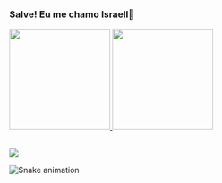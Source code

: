 ### Salve! Eu me chamo Israell👋

<div>
  <a href="https://github.com/SrHell">
    <img height="180em" src="https://github-readme-stats.vercel.app/api?username=SrHell&show_icons=true&theme=dark&include_all_commits=true&count_private=true"/>
    <img height="180em" src="https://github-readme-stats.vercel.app/api/top-langs/?username=SrHell&layout=compact&langs_count=16&theme=dark"/>
</div>
  
  ##
  
<div>
   <a href="[https://github.com/SrHell](https://discord.gg/XGsnWHqwtH)" target="_blank"><img src="https://img.shields.io/badge/Discord-7289DA?style=for-the-badge&logo=discord&logoColor=white" target="_blank"></a>
  
 ![Snake animation](https://github.com/SrHell/SrHell/blob/output/github-contribution-grid-snake.svg)
  
</div> 
